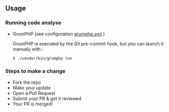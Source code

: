 
## Usage

### Running code analyse

- GrumPHP (see configuration [grumphp.yml](grumphp.yml).)

  GrumPHP is executed by the Git pre-commit hook, but you can launch it manualy with :

  ```bash
  $ ./vendor/bin/grumphp run
  ```

### Steps to make a change

- Fork the repo
- Make your update
- Open a Pull Request
- Submit your PR & get it reviewed
- Your PR is merged!
